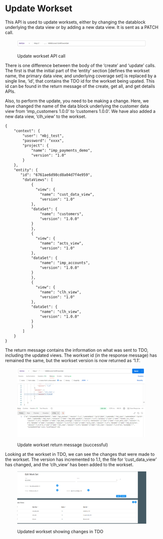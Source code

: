 # Update Workset

This API is used to update worksets, either by changing the datablock underlying the data view or by adding a new data view.  It is sent as a PATCH call.

&#x20;

<figure><img src="../../../../../.gitbook/assets/image (124).png" alt=""><figcaption><p>Update workset API call</p></figcaption></figure>

&#x20;There is one difference between the body of the ‘create’ and ‘update’ calls.  The first is that the initial part of the ‘entity’ section \[defines the workset name, the primary data view, and underlying coverage set] is replaced by a single line, ‘id’, that contains the TDO id for the workset being upated.  This id can be found in the return message of the create, get all, and get details APIs.

&#x20;

Also, to perform the update, you need to be making a change.  Here, we have changed the name of the data block underlying the customer data view from ‘imp\_customers 1.0.0’ to ‘customers 1.0.0’.  We have also added a new data view, ‘clh\_view’ to the workset.

&#x20;

```
{
    "context": {
        "user": "mbj_test",
        "password": "xxxx",
        "project": {
            "name": "imp_payments_demo",
            "version": "1.0"
        }
    },
    "entity": {
       "id": "6761ae6d98cd8a04d7f4e959",
        "dataViews": [
            {
              "view": {
                "name": "cust_data_view",
                "version": "1.0"
            },
            "dataSet": {
                "name": "customers",
                "version": "1.0.0"
            }
            },
            {
              "view": {
                "name": "acts_view",
                "version": "1.0"
            },
            "dataSet": {
                "name": "imp_accounts",
                "version": "1.0.0"
            }            
            },
            {
              "view": {
                "name": "clh_view",
                "version": "1.0"
            },
            "dataSet": {
                "name": "clh_view",
                "version": "1.0.0"
            }            
            }                      
        ]
    }
}
```

&#x20;

The return message contains the information on what was sent to TDO, including the updated views.  The workset id (in the response message) has remained the same, but the workset version is now returned as ‘1.1’.&#x20;

&#x20;

<figure><img src="../../../../../.gitbook/assets/image (125).png" alt=""><figcaption><p>Update workset return message (successful)</p></figcaption></figure>

Looking at the workset in TDO, we can see the changes that were made to the workset.  The version has incremented to 1.1, the file for ‘cust\_data\_view’ has changed, and the ‘clh\_view’ has been added to the workset.

&#x20;

<figure><img src="../../../../../.gitbook/assets/image (126).png" alt=""><figcaption><p>Updated workset showing changes in TDO</p></figcaption></figure>
